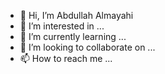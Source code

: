 - 👋 Hi, I’m Abdullah Almayahi
- 👀 I’m interested in ...
- 🌱 I’m currently learning ...
- 💞️ I’m looking to collaborate on ...
- 📫 How to reach me ...

<!---
AbdullahAlmayahi/AbdullahAlmayahi is a ✨ special ✨ repository because its `README.md` (this file) appears on your GitHub profile.
You can click the Preview link to take a look at your changes.
--->
